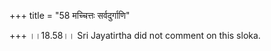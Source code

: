+++
title = "58 मच्चित्तः सर्वदुर्गाणि"

+++
।।18.58।। Sri Jayatirtha did not comment on this sloka.  
  

